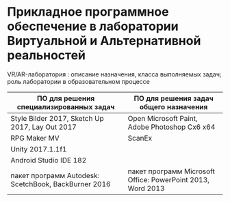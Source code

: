 # Прикладное программное обеспечение в лаборатории Виртуальной и Альтернативной реальностей

VR/AR-лаборатория
: описание назначения, класса выполняемых задач; роль лаборатории в образовательном процессе

| ПО для решения специализированных задач | ПО для решения задач общего назначения |
| ----------- | ----------- |
| Style Bilder 2017, Sketch Up 2017, Lay Out 2017 | Open Microsoft Paint, Adobe Photoshop Cx6 x64  |
| RPG Maker MV | ScanEx |
| Unity 2017.1.1f1 |  |
| Android Studio IDE 182 |  |
| пакет программ Autodesk: ScetchBook, BackBurner 2016 | пакет программ Microsoft Office: PowerPoint 2013, Word 2013 |
